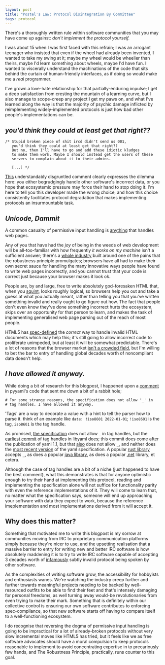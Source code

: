 ```yaml
---
layout: post
title: "Postel's Law: Protocol Disintegration By Committee"
tags: protocol
---
```


There's a thoroughly written rule within software communities that you may
have come up against: *don't implement the protocol yourself.*

I was about 15 when I was first faced with this refrain; I was an arrogant
teenager who insisted that even if the wheel had already been invented, I
wanted to take my swing at it; maybe my wheel would be wheelier than theirs,
maybe I'd learn something about wheels, maybe I'd have fun. I wanted to
viscerally understand the machinations of the code that sits behind the
curtain of human-friendly interfaces, as if doing so would make me a *real*
programmer.

I've grown a love-hate relationship for that partially-enduring impulse; I get
a deep satisfaction from cresting the mountain of a learning curve, but I also
manage to scope-creep any project I get my paws on, and what I've learned
along the way is that the majority of psychic damage inflicted by
reimplementing widely-implemented protocols is just how bad other people's
implementations can be.

## *you'd think they could at least get that right??*

```
/* Stupid broken piece of shit ircd didn't send us 001,
   you'd think they could at least get that right??
   But no, then I'll have to go and add these idiotic kludges
   to make them work. Maybe I should instead get the users of these
   servers to complain about it to their admins.
   
   [...] */
```

[This][00] understandably disgruntled comment clearly expresses the dilemma
here: you either begrudgingly handle other software's incorrect data, or you
hope that ecosystemic pressure may force their hand to stop doing it. I'm here
to tell you this developer made the wrong choice, and how this choice
consistently facilitates protocol degradation that makes implementing
protocols an insurmountable task.

## *Unicode, Dammit*

A common casualty of permissive input handling is [anything][01] that handles
web pages. 

Any of you that have had the *joy* of being in the weeds of web development
will be all-too-familiar with how frequently *it works on my machine* isn't a
sufficient answer; there's a [whole industry][02] built around one of the
pains that the robustness principle promulgates; browsers have all had to make
their own secret sauce for handling the many innovative ways people have found
to write web pages incorrectly, and you cannot trust that your code is correct
just because your browser makes it look ok.

People are, by and large, free to write absolutely god-foresaken HTML that,
when you [squint][03], looks roughly logical, so browsers help you out and
take a guess at what you actually meant, rather than telling you that you've
written something invalid and really ought to go figure out how. The fact that
people don't even know they've done something incorrect hurts the ecosystem,
skips over an opportunity for that person to learn, and makes the task of
implementing generalised web page parsing out of the reach of most people.

HTML5 has [spec-defined][04] the *correct* way to handle invalid HTML
documents which may help this; it's still going to allow incorrect code to
proliferate unimpeded, but at least it will be somewhat predictable. There's a
lot of reasons that the browser market [isn't a crowded field][05], but I'm
willing to bet the bar to entry of handling global decades worth of
noncompliant data doesn't help.

## *I have allowed it anyway.*

While doing a bit of research for this blogpost, I happened upon a
[comment][06] in pyyaml's code that sent me down a bit of a rabbit hole;

```
# For some strange reasons, the specification does not allow '_' in
# tag handles. I have allowed it anyway.
```

'Tags' are a way to decorate a value with a hint to tell the parser how to
parse it. think of an example like `date: !iso8601 2022-01-01`; `!iso8601` is
the tag, `iso8601` is the tag handle.

As promised, [the specification][07] does not allow `_` in tag handles, but
the [earliest commit][08] of tag handles in libyaml does; this commit does come
after the publication of yaml 1.1, but that [also][09] does not allow `_`, and
neither does the [most recent version][10] of the yaml specification. A
popular [rust library][11] accepts `_`, as does a popular [java library][12],
as does a popular [.net][13] library, et cetera.

Although the case of tag handles are a bit of a niche (just happened to have
the best comment), what this demonstrates is that for anyone optimistic enough
to try their hand at implementing this protocol, reading and implementing the
specification alone will not suffice for functionality parity with even the
reference implementations of it. They will come to learn that, no matter what
the specification says, someone will end up approaching your software with
data they expect to work, because the reference imeplementation and most
implementations derived from it will accept it.

## Why does this matter?

Something that motivated me to write this blogpost is my sorrow at communities
moving from IRC to proprietary communication platforms simply because they're
nicer to use, and the upsetting realisation that a massive barrier to entry
for writing new and better IRC software is how absolutely maddening it is to
try to write IRC software capable of accepting 3 decades worth of
[infamously][15] subtly invalid protocol being spoken by other software.

As the complexities of writing software grow, the accessibility for hobbyists
and enthusiasts wanes. We're watching the industry creep further and further
towards meaningful projects needing to be backed by well-resourced outfits to
be able to find their feet and that's intensely damaging for personal
freedoms, as well turning away would-be revolutionaries from even trying to
make their mark. Something that is definitely within our collective control is
ensuring our own software contributes to enforcing spec-compliance, so that
new software starts off having to compare itself to a well-functioning
ecosystem.

I do recognise that reversing the dogma of permissive input handling is going
to be impractical for a lot of already-broken protocols without very slow
incremental moves like HTML5 has tried, but it feels like we as free software
advocates should have a moral compulsion to keep protocols reasonable to
implement to avoid concentrating expertise in to precariously few hands, and
The Robustness Principle, practically, runs counter to this goal.

[00]: https://github.com/irssi/irssi/blob/de46fee864818c8174aa63342378f18fb686ea72/src/irc/core/irc-servers.c#L1051-L1058
[01]: https://bazaar.launchpad.net/~leonardr/beautifulsoup/bs4/view/642/bs4/dammit.py
[02]: https://www.browserstack.com/
[03]: https://bazaar.launchpad.net/~leonardr/beautifulsoup/bs4/view/642/bs4/builder/_htmlparser.py#L83
[04]: https://html.spec.whatwg.org/multipage/parsing.html#parse-errors
[05]: https://en.wikipedia.org/wiki/Comparison_of_browser_engines
[06]: https://github.com/yaml/pyyaml/blob/0abad85a17ba75c0fb431feea7a6a06125341a99/lib/yaml/scanner.py#L1350-L1351
[07]: https://yaml.org/spec/1.0/#ns-tag-char
[08]: https://github.com/yaml/libyaml/blob/e71095e3bf9b5f2222cde446327506542f86c847/src/scanner.c#L2951
[09]: https://yaml.org/spec/1.1/#ns-word-char
[10]: https://yaml.org/spec/1.2.2/#rule-ns-word-char
[11]: https://github.com/chyh1990/yaml-rust/blob/da52a68615f2ecdd6b7e4567019f280c433c1521/src/scanner.rs#L793
[12]: https://bitbucket.org/snakeyaml/snakeyaml/src/607672097f3aeec3357488881440c730900b06b6/src/main/java/org/yaml/snakeyaml/scanner/ScannerImpl.java#lines-2228
[13]: https://github.com/aaubry/YamlDotNet/blob/fd6731d4ab6bb4f3bec79a47b9ecb60f0d8e415f/YamlDotNet/Core/Scanner.cs#L2550
[14]: https://github.com/nodeca/js-yaml/blob/49baadd52af887d2991e2c39a6639baa56d6c71b/lib/loader.js#L28
[15]: https://modern.ircdocs.horse/
